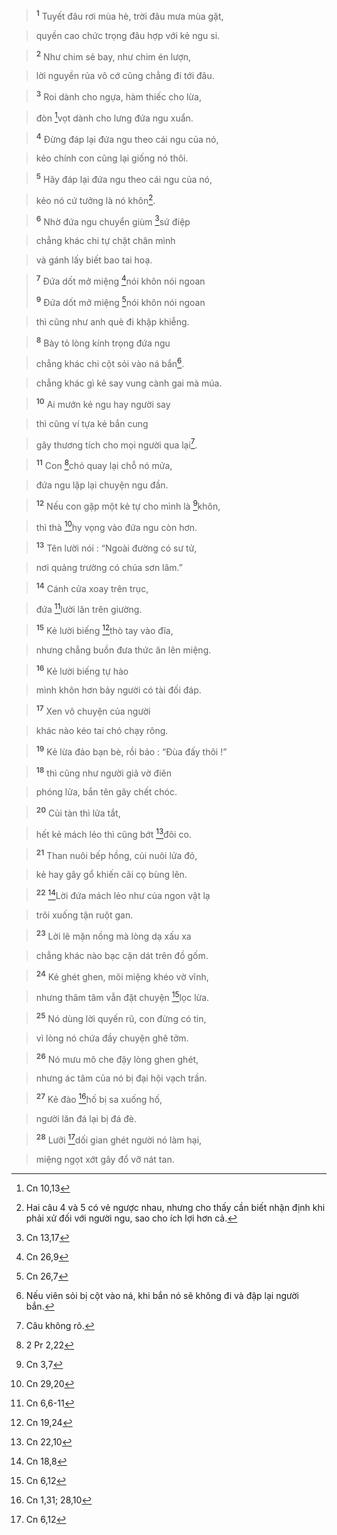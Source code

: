 > <sup><b>1</b></sup> Tuyết đâu rơi mùa hè, trời đâu mưa mùa gặt,
>


> quyền cao chức trọng đâu hợp với kẻ ngu si.
>


> <sup><b>2</b></sup> Như chim sẻ bay, như chim én lượn,
>


> lời nguyền rủa vô cớ cũng chẳng đi tới đâu.
>


> <sup><b>3</b></sup> Roi dành cho ngựa, hàm thiếc cho lừa,
>


> đòn [^1@-32802ad8-06a6-4064-91ff-044acc9e7ecf]vọt dành cho lưng đứa ngu xuẩn.
>


> <sup><b>4</b></sup> Đừng đáp lại đứa ngu theo cái ngu của nó,
>


> kẻo chính con cũng lại giống nó thôi.
>


> <sup><b>5</b></sup> Hãy đáp lại đứa ngu theo cái ngu của nó,
>


> kẻo nó cứ tưởng là nó khôn[^1-32802ad8-06a6-4064-91ff-044acc9e7ecf].
>


> <sup><b>6</b></sup> Nhờ đứa ngu chuyển giùm [^2@-32802ad8-06a6-4064-91ff-044acc9e7ecf]sứ điệp
>


> chẳng khác chi tự chặt chân mình
>


> và gánh lấy biết bao tai hoạ.
>


> <sup><b>7</b></sup> Đứa dốt mở miệng [^3@-32802ad8-06a6-4064-91ff-044acc9e7ecf]nói khôn nói ngoan
> 
> <sup><b>9</b></sup> Đứa dốt mở miệng [^4@-32802ad8-06a6-4064-91ff-044acc9e7ecf]nói khôn nói ngoan
>


> thì cũng như anh què đi khập khiễng.
>


> <sup><b>8</b></sup> Bày tỏ lòng kính trọng đứa ngu
>


> chẳng khác chi cột sỏi vào ná bắn[^2-32802ad8-06a6-4064-91ff-044acc9e7ecf].
>


> chẳng khác gì kẻ say vung cành gai mà múa.
>


> <sup><b>10</b></sup> Ai mướn kẻ ngu hay người say
>


> thì cũng ví tựa kẻ bắn cung
>


> gây thương tích cho mọi người qua lại[^3-32802ad8-06a6-4064-91ff-044acc9e7ecf].
>


> <sup><b>11</b></sup> Con [^5@-32802ad8-06a6-4064-91ff-044acc9e7ecf]chó quay lại chỗ nó mửa,
>


> đứa ngu lặp lại chuyện ngu đần.
>


> <sup><b>12</b></sup> Nếu con gặp một kẻ tự cho mình là [^6@-32802ad8-06a6-4064-91ff-044acc9e7ecf]khôn,
>


> thì thà [^7@-32802ad8-06a6-4064-91ff-044acc9e7ecf]hy vọng vào đứa ngu còn hơn.
>


> <sup><b>13</b></sup> Tên lười nói : “Ngoài đường có sư tử,
>


> nơi quảng trường có chúa sơn lâm.”
>


> <sup><b>14</b></sup> Cánh cửa xoay trên trục,
>


> đứa [^8@-32802ad8-06a6-4064-91ff-044acc9e7ecf]lười lăn trên giường.
>


> <sup><b>15</b></sup> Kẻ lười biếng [^9@-32802ad8-06a6-4064-91ff-044acc9e7ecf]thò tay vào đĩa,
>


> nhưng chẳng buồn đưa thức ăn lên miệng.
>


> <sup><b>16</b></sup> Kẻ lười biếng tự hào
>


> mình khôn hơn bảy người có tài đối đáp.
>


> <sup><b>17</b></sup> Xen vô chuyện của người
>


> khác nào kéo tai chó chạy rông.
>


> <sup><b>19</b></sup> Kẻ lừa đảo bạn bè, rồi bảo : “Đùa đấy thôi !”
>


> <sup><b>18</b></sup> thì cũng như người giả vờ điên
>


> phóng lửa, bắn tên gây chết chóc.
>


> <sup><b>20</b></sup> Củi tàn thì lửa tắt,
>


> hết kẻ mách lẻo thì cũng bớt [^10@-32802ad8-06a6-4064-91ff-044acc9e7ecf]đôi co.
>


> <sup><b>21</b></sup> Than nuôi bếp hồng, củi nuôi lửa đỏ,
>


> kẻ hay gây gổ khiến cãi cọ bùng lên.
>


> <sup><b>22</b></sup> [^11@-32802ad8-06a6-4064-91ff-044acc9e7ecf]Lời đứa mách lẻo như của ngon vật lạ
>


> trôi xuống tận ruột gan.
>


> <sup><b>23</b></sup> Lời lẽ mặn nồng mà lòng dạ xấu xa
>


> chẳng khác nào bạc cặn dát trên đồ gốm.
>


> <sup><b>24</b></sup> Kẻ ghét ghen, môi miệng khéo vờ vĩnh,
>


> nhưng thâm tâm vẫn đặt chuyện [^12@-32802ad8-06a6-4064-91ff-044acc9e7ecf]lọc lừa.
>


> <sup><b>25</b></sup> Nó dùng lời quyến rũ, con đừng có tin,
>


> vì lòng nó chứa đầy chuyện ghê tởm.
>


> <sup><b>26</b></sup> Nó mưu mô che đậy lòng ghen ghét,
>


> nhưng ác tâm của nó bị đại hội vạch trần.
>


> <sup><b>27</b></sup> Kẻ đào [^13@-32802ad8-06a6-4064-91ff-044acc9e7ecf]hố bị sa xuống hố,
>


> người lăn đá lại bị đá đè.
>


> <sup><b>28</b></sup> Lưỡi [^14@-32802ad8-06a6-4064-91ff-044acc9e7ecf]dối gian ghét người nó làm hại,
>


> miệng ngọt xớt gây đổ vỡ nát tan.
>

[^1-32802ad8-06a6-4064-91ff-044acc9e7ecf]: Hai câu 4 và 5 có vẻ ngược nhau, nhưng cho thấy cần biết nhận định khi phải xử đối với người ngu, sao cho ích lợi hơn cả.
[^2-32802ad8-06a6-4064-91ff-044acc9e7ecf]: Nếu viên sỏi bị cột vào ná, khi bắn nó sẽ không đi và đập lại người bắn.
[^3-32802ad8-06a6-4064-91ff-044acc9e7ecf]: Câu không rõ.
[^1@-32802ad8-06a6-4064-91ff-044acc9e7ecf]: Cn 10,13
[^2@-32802ad8-06a6-4064-91ff-044acc9e7ecf]: Cn 13,17
[^3@-32802ad8-06a6-4064-91ff-044acc9e7ecf]: Cn 26,9
[^4@-32802ad8-06a6-4064-91ff-044acc9e7ecf]: Cn 26,7
[^5@-32802ad8-06a6-4064-91ff-044acc9e7ecf]: 2 Pr 2,22
[^6@-32802ad8-06a6-4064-91ff-044acc9e7ecf]: Cn 3,7
[^7@-32802ad8-06a6-4064-91ff-044acc9e7ecf]: Cn 29,20
[^8@-32802ad8-06a6-4064-91ff-044acc9e7ecf]: Cn 6,6-11
[^9@-32802ad8-06a6-4064-91ff-044acc9e7ecf]: Cn 19,24
[^10@-32802ad8-06a6-4064-91ff-044acc9e7ecf]: Cn 22,10
[^11@-32802ad8-06a6-4064-91ff-044acc9e7ecf]: Cn 18,8
[^12@-32802ad8-06a6-4064-91ff-044acc9e7ecf]: Cn 6,12
[^13@-32802ad8-06a6-4064-91ff-044acc9e7ecf]: Cn 1,31; 28,10
[^14@-32802ad8-06a6-4064-91ff-044acc9e7ecf]: Cn 6,12